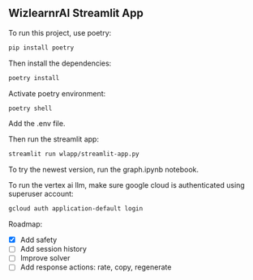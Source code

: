 ## WizlearnrAI Streamlit App

To run this project, use poetry:
```bash
pip install poetry
```

Then install the dependencies:
```bash
poetry install
```

Activate poetry environment:
```bash
poetry shell
```

Add the .env file.

Then run the streamlit app:
```bash
streamlit run wlapp/streamlit-app.py
```

To try the newest version, run the graph.ipynb notebook. 

To run the vertex ai llm, make sure google cloud is authenticated using superuser account:
```bash
gcloud auth application-default login
```

Roadmap:
- [x] Add safety
- [ ] Add session history
- [ ] Improve solver
- [ ] Add response actions: rate, copy, regenerate